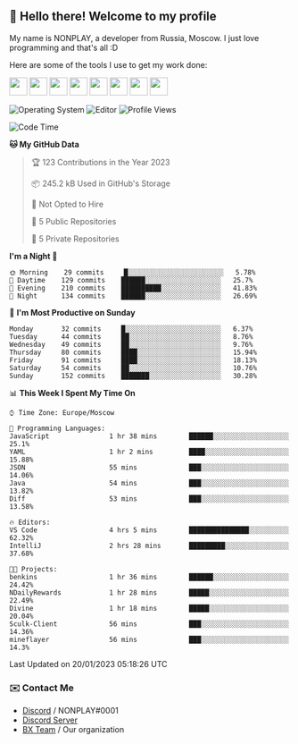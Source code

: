 ## :wave: Hello there! Welcome to my profile

My name is NONPLAY, a developer from Russia, Moscow. I just love programming and that's all :D

Here are some of the tools I use to get my work done:

<kbd><img height="32" src="https://img.icons8.com/color/2x/visual-studio-code-2019.png"></kbd>
<kbd><img height="32" src="https://img.icons8.com/color/2x/linux.png"></kbd>
<kbd><img height="32" src="https://img.icons8.com/fluent/2x/console.png"></kbd>
<kbd><img height="32" src="https://img.icons8.com/color/2x/open-source.png"></kbd>
<kbd><img height="32" src="https://img.icons8.com/color/2x/git.png"></kbd>
<kbd><img height="32" src="https://img.icons8.com/color/2x/nginx.png"></kbd>
<a href="?#gh-light-mode-only"><kbd><img height="32" src="https://img.icons8.com/metro/2x/mysql.png"></kbd></a>
<a href="?#gh-dark-mode-only"><kbd><img height="32" src="https://img.icons8.com/FFFFFF/metro/2x/mysql.png"></kbd></a>

![Operating System](https://img.shields.io/badge/OS-Windows%2010%20Pro-informational?style=for-the-badge&logo=Windows&logoColor=white&color=007ec6)
![Editor](https://img.shields.io/badge/Editor-VS%20Code-informational?style=for-the-badge&logo=Visual%20Studio%20Code&logoColor=white&color=007ec6)
![Profile Views](https://komarev.com/ghpvc/?username=NONPLAYT&color=blue&style=for-the-badge)

<!--START_SECTION:waka-->
![Code Time](http://img.shields.io/badge/Code%20Time-45%20hrs%2019%20mins-blue)

**🐱 My GitHub Data** 

> 🏆 123 Contributions in the Year 2023
 > 
> 📦 245.2 kB Used in GitHub's Storage 
 > 
> 🚫 Not Opted to Hire
 > 
> 📜 5 Public Repositories 
 > 
> 🔑 5 Private Repositories  
 > 
**I'm a Night 🦉** 

```text
🌞 Morning    29 commits     █░░░░░░░░░░░░░░░░░░░░░░░░   5.78% 
🌆 Daytime    129 commits    ██████░░░░░░░░░░░░░░░░░░░   25.7% 
🌃 Evening    210 commits    ██████████░░░░░░░░░░░░░░░   41.83% 
🌙 Night      134 commits    ██████░░░░░░░░░░░░░░░░░░░   26.69%

```
📅 **I'm Most Productive on Sunday** 

```text
Monday       32 commits     █░░░░░░░░░░░░░░░░░░░░░░░░   6.37% 
Tuesday      44 commits     ██░░░░░░░░░░░░░░░░░░░░░░░   8.76% 
Wednesday    49 commits     ██░░░░░░░░░░░░░░░░░░░░░░░   9.76% 
Thursday     80 commits     ████░░░░░░░░░░░░░░░░░░░░░   15.94% 
Friday       91 commits     ████░░░░░░░░░░░░░░░░░░░░░   18.13% 
Saturday     54 commits     ██░░░░░░░░░░░░░░░░░░░░░░░   10.76% 
Sunday       152 commits    ███████░░░░░░░░░░░░░░░░░░   30.28%

```


📊 **This Week I Spent My Time On** 

```text
⌚︎ Time Zone: Europe/Moscow

💬 Programming Languages: 
JavaScript               1 hr 38 mins        ██████░░░░░░░░░░░░░░░░░░░   25.1% 
YAML                     1 hr 2 mins         ████░░░░░░░░░░░░░░░░░░░░░   15.88% 
JSON                     55 mins             ███░░░░░░░░░░░░░░░░░░░░░░   14.06% 
Java                     54 mins             ███░░░░░░░░░░░░░░░░░░░░░░   13.82% 
Diff                     53 mins             ███░░░░░░░░░░░░░░░░░░░░░░   13.58%

🔥 Editors: 
VS Code                  4 hrs 5 mins        ███████████████░░░░░░░░░░   62.32% 
IntelliJ                 2 hrs 28 mins       █████████░░░░░░░░░░░░░░░░   37.68%

🐱‍💻 Projects: 
benkins                  1 hr 36 mins        ██████░░░░░░░░░░░░░░░░░░░   24.42% 
NDailyRewards            1 hr 28 mins        █████░░░░░░░░░░░░░░░░░░░░   22.49% 
Divine                   1 hr 18 mins        █████░░░░░░░░░░░░░░░░░░░░   20.04% 
Sculk-Client             56 mins             ███░░░░░░░░░░░░░░░░░░░░░░   14.36% 
mineflayer               56 mins             ███░░░░░░░░░░░░░░░░░░░░░░   14.3%

```


 Last Updated on 20/01/2023 05:18:26 UTC
<!--END_SECTION:waka-->

### ✉️ Contact Me

- [Discord](https://discord.com/users/597087584090587177) / NONPLAY#0001
- [Discord Server](https://discord.gg/p7cxhw7E2M)
- [BX Team](https://github.com/BX-Team) / Our organization
